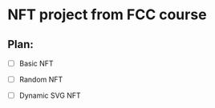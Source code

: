 # NFT project from FCC course

## Plan:

-   [ ] Basic NFT

-   [ ] Random NFT

-   [ ] Dynamic SVG NFT
